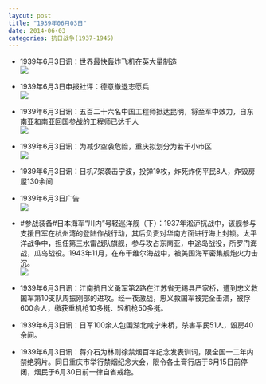 ```yaml
---
layout: post
title: "1939年06月03日"
date: 2014-06-03
categories: 抗日战争(1937-1945)
---
```


<meta name="referrer" content="no-referrer" />

- 1939年6月3日讯：世界最快轰炸飞机在英大量制造 <br/><img src="https://ww1.sinaimg.cn/large/aca367d8jw1eh19w7mf9oj203609cjrz.jpg" />

- 1939年6月3日申报社评：德意撤退志愿兵 <br/><img src="https://ww4.sinaimg.cn/large/aca367d8jw1eh1857gk61j20on14aqq6.jpg" />

- 1939年6月3日讯：五百二十六名中国工程师抵达昆明，将至军中效力，自东南亚和南亚回国参战的工程师已达千人 <br/><img src="https://ww1.sinaimg.cn/large/aca367d8jw1eh16fkvi31j206y078mxx.jpg" />

- 1939年6月3日讯：为减少空袭危险，重庆拟划分为若干小市区 <br/><img src="https://ww2.sinaimg.cn/large/aca367d8jw1eh0xqbnx52j209g0dk40l.jpg" />

- 1939年6月3日讯：日机7架袭击宁波，投弹19枚，炸死炸伤平民8人，炸毁房屋130余间 

- 1939年6月3日广告 <br/><img src="https://ww1.sinaimg.cn/large/aca367d8jw1eh0qslaf3qj20k00gutdo.jpg" />

- #参战装备#日本海军“川内”号轻巡洋舰（下）：1937年淞沪抗战中，该舰参与支援日军在杭州湾的登陆作战行动，其后负责对华南方面进行海上封锁。太平洋战争中，担任第三水雷战队旗舰，参与攻占东南亚，中途岛战役，所罗门海战，瓜岛战役。1943年11月，在布干维尔海战中，被美国海军密集舰炮火力击沉。 <br/><img src="https://ww2.sinaimg.cn/large/aca367d8jw1eh0p2g3ccyj20se10snaf.jpg" />

- 1939年6月3日讯：江南抗日义勇军第2路在江苏省无锡县严家桥，遭到忠义救国军第10支队周振刚部的进攻。经一夜激战，忠义救国军被完全击溃，被俘600余人，缴获重机枪10多挺、轻机枪50多挺。 

- 1939年6月3日讯：日军100余人包围湖北咸宁朱桥，杀害平民51人，毁房40余间。 

- 1939年6月3日讯：蒋介石为林则徐禁烟百年纪念发表训词，限全国一二年内禁绝鸦片。同日重庆市举行禁烟纪念大会，限令各土膏行店于6月15日前停闭，烟民于6月30日前一律自省戒绝。 

